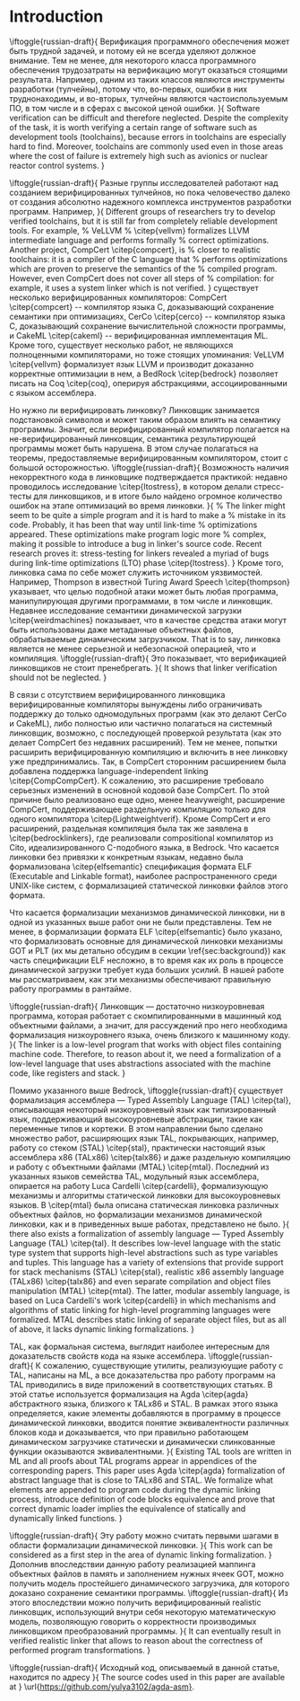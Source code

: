 # Introduction

\iftoggle{russian-draft}{
Верификация программного обеспечения может быть трудной задачей, и потому
ей не всегда уделяют должное внимание. Тем не менее, для некоторого класса
программного обеспечения трудозатраты на верификацию могут оказаться
стоящими результата. Например, одним из таких классов являются инструменты
разработки (тулчейны), потому что, во-первых, ошибки в них труднонаходимы,
и во-вторых, тулчейны являются частоиспользуемым ПО, в том числе и в сферах
с высокой ценой ошибки.
}{
Software verification can be difficult and therefore neglected. Despite the
complexity of the task, it is worth verifying a certain range of software such
as development tools (toolchains), because errors in toolchains are
especially hard to find.
Moreover, toolchains are commonly used even in those areas where the cost
of failure is extremely high such as avionics or nuclear reactor control
systems.
}

\iftoggle{russian-draft}{
Разные группы исследователей работают над созданием верифицированных тулчейнов, но
пока человечество далеко от создания абсолютно надежного комплекса
инструментов разработки программ. Например,
}{
Different groups of researchers try to develop verified toolchains, but it is still far
from completely reliable development tools. For example,
% VeLLVM
% \citep{vellvm} formalizes LLVM intermediate language and performs formally
% correct optimizations. Another project, CompCert \citep{compcert}, is
% closer to realistic toolchains: it is a compiler of the C language that
% performs optimizations which are proven to preserve the semantics of the
% compiled program. However, even CompCert does not cover all steps of
% compilation: for example, it uses a system linker which is not verified.
}
существует несколько верифицированных компиляторов: CompCert
\citep{compcert} -- компилятор языка C, доказывающий сохранение семантики
при оптимизациях, CerCo \citep{cerco} -- компилятор языка C, доказывающий
сохранение вычислительной сложности программы, и CakeML \citep{cakeml} --
верифицированная имплементация ML. Кроме того, существует несколько работ,
не являющихся полноценными компиляторами, но тоже стоящих упоминания:
VeLLVM \citep{vellvm}
формализует язык LLVM и производит доказанно корректные оптимизации в
нем, а BedRock \citep{bedrock} позволяет писать на Coq \citep{coq},
оперируя абстракциями, ассоциированными с языком ассемблера.

Но нужно ли верифицировать линковку? Линковщик занимается подстановкой
символов и может таким образом влиять на семантику программы. Значит, если
верифицированный компилятор полагается на не-верифицированный линковщик,
семантика результирующей программы может быть нарушена. В этом случае
полагаться на теоремы, предоставляемые верифицированным компилятором, стоит
с большой осторожностью.
\iftoggle{russian-draft}{
Возможность
наличия некорректного кода в линковщике подтверждается практикой: недавно
проводилось исследование \citep{ltostress}, в котором делали стресс-тесты для
линковщиков, и в итоге было найдено огромное количество ошибок на этапе
оптимизаций во время линковки.
}{
% The linker might seem to be quite a simple program and it is hard to make a
% mistake in its code. Probably, it has been that way until link-time
% optimizations appeared. These optimizations make program logic more
% complex, making it possible to introduce a bug in linker's source code.
Recent research proves it: stress-testing for linkers revealed a myriad of
bugs during link-time optimizations (LTO) phase \citep{ltostress}.
}
Кроме того, линковка сама по себе может служить источником уязвимостей.
Например, Thompson в известной Turing Award Speech \citep{thompson}
указывает, что целью подобной атаки может быть любая программа,
манипулирующая другими программами, в том числе и линковщик. Недавнее
исследование семантики динамической загрузки \citep{weirdmachines}
показывает, что в качестве средства атаки могут быть использованы даже
метаданные объектных файлов, обрабатываемые динамическим загрузчиком. That
is to say, линковка является не менее серьезной и небезопасной операцией,
что и компиляция.
\iftoggle{russian-draft}{
Это показывает, что верификацией линковщиков
не стоит пренебрегать.
}{
It
shows that linker verification should not be neglected.
}

В связи с отсутствием верифицированного линковщика верифицированные
компиляторы вынуждены либо ограничивать поддержку до только одномодульных
программ (как это делают CerCo и CakeML), либо полностью или частично
полагаться на системный линковщик, возможно, с последующей проверкой
результата (как это делает CompCert без недавних расширений). Тем не менее,
попытки расширить верифицированную компиляцию и включить в нее линковку уже
предпринимались. Так, в CompCert сторонним расширением была добавлена
поддержка language-independent linking \citep{CompCompCert}. К сожалению,
это расширение требовало серьезных изменений в основной кодовой базе
CompCert. По этой причине было реализовано еще одно, менее heavyweight,
расширение CompCert, поддерживающее раздельную компиляцию только для одного компилятора
\citep{Lightweightverif}. Кроме CompCert и его расширений, раздельная
компиляция была так же заявлена в \citep{bedrocklinkers}, где реализовали
compositional компилятор из Cito, идеализированного C-подобного языка, в
Bedrock. Что касается линковки без привязки к конкретным языкам, недавно
была формализована \citep{elfsemantic} спецификация формата ELF (Executable
and Linkable format), наиболее распространенного среди UNIX-like систем, с
формализацией статической линковки файлов этого формата.

Что касается формализации механизмов динамической линковки, ни в одной из
указанных выше работ они не были представлены. Тем не менее, в формализации
формата ELF \citep{elfsemantic} было указано, что формализовать основные для динамической
линковки механизмы GOT и PLT (их мы детально обсудим в секции
\ref{sec:background}) как часть спецификации ELF несложно, в то время как
их роль в процессе динамической загрузки требует куда больших усилий. В
нашей работе мы рассматриваем, как эти механизмы обеспечивают правильную
работу программы в рантайме.

\iftoggle{russian-draft}{
Линковщик — достаточно низкоуровневая программа, которая работает с
скомпилированными в машинный код объектными файлами, а значит, для
рассуждений про него необходима формализация низкоуровнего языка, очень
близкого к машинному коду.
}{
The linker is a low-level program that works with object files containing machine
code. Therefore, to reason about it, we need a formalization of a low-level
language that uses abstractions associated with the machine code, like
registers and stack.
}

Помимо указанного выше Bedrock,
\iftoggle{russian-draft}{
существует формализация ассемблера — Typed Assembly
Language (TAL) \citep{tal}, описывающая некоторый низкоуровневый язык как
типизированный язык, поддерживающий высокоуровневые абстракции, такие как
переменные типов и кортежи. В этом направлении было сделано множество
работ, расширяющих язык TAL, покрывающих, например, работу со стеком (STAL)
\citep{stal}, практически настоящий язык ассемблера x86 (TALx86) \citep{talx86} и даже
раздельную компиляцию и работу с объектными файлами (MTAL) \citep{mtal}.
Последний из указанных языков семейства TAL, модульный язык ассемблера,
опирается на работу Luca Cardelli \citep{cardelli}, формализующую механизмы и
алгоритмы статической линковки для высокоуровневых языков. В \citep{mtal}
была описана статическая линковка различных объектных
файлов, но формализации механизмов динамической линковки, как и в
приведенных выше работах, представлено не было.
}{
there also exists a formalization of assembly language — Typed Assembly
Language (TAL) \citep{tal}. It describes low-level language with the static
type system that
supports high-level abstractions such as type variables and tuples. This
language has a variety of extensions that provide support for stack mechanisms
(STAL) \citep{stal}, realistic x86 assembly language (TALx86)
\citep{talx86} and even separate compilation and object files manipulation
(MTAL) \citep{mtal}. The latter, modular
assembly language, is based on Luca Cardelli's work \citep{cardelli} in
which mechanisms and algorithms of static linking for high-level
programming languages were formalized. MTAL describes static linking of
separate object
files, but as all of above, it lacks dynamic linking formalizations.
}

TAL, как формальная система, выглядит наиболее интересным для доказательств
свойств кода на языке ассемблера.
\iftoggle{russian-draft}{
К сожалению, существующие утилиты, реализуюущие работу с TAL,
написаны на ML, а все доказательства про работу программ на TAL приводились
в виде приложений в соответствующих статьях. В этой статье используется
формализация на Agda \citep{agda} абстрактного языка, близкого к TALx86 и STAL.
В рамках этого языка определяется, какие элементы добавляются в программу в
процессе динамической линковки, вводится понятие эквивалентности различных
блоков кода и доказывается, что при правильно работающем динамическом
загрузчике статически и динамически слинкованные функции оказываются
эквивалентными.
}{
Existing TAL tools are written in ML and all proofs about TAL programs
appear in appendices of the corresponding papers. This paper uses
Agda \citep{agda} formalization of abstract language that is close to
TALx86 and STAL. We formalize what elements are appended to program code
during the dynamic linking process, introduce definition of code blocks
equivalence and prove that correct dynamic
loader implies the equivalence of statically and dynamically linked functions.
}

\iftoggle{russian-draft}{
Эту работу можно считать первыми шагами в области формализации динамической
линковки.
}{
This work can be considered as a first step in the area of dynamic linking
formalization.
}
Дополнив впоследствии данную работу реализацией маппинга объектных файлов в
память и заполнением нужных ячеек GOT, можно получить модель простейшего
динамического загрузчика, для которого доказано сохранение семантики
программы.
\iftoggle{russian-draft}{
Из этого впоследствии можно получить верифицированный realistic линковщик,
использующий внутри себя некоторую математическую модель, позволяющую
говорить о корректности производимых линковщиком преобразований программы.
}{
It can eventually result in verified realistic linker that allows to
reason about the correctness of performed program transformations.
}

\iftoggle{russian-draft}{
Исходный код, описываемый в данной статье, находится по адресу
}{
The source codes used in this paper are available at
}
\url{https://github.com/yulya3102/agda-asm}.
